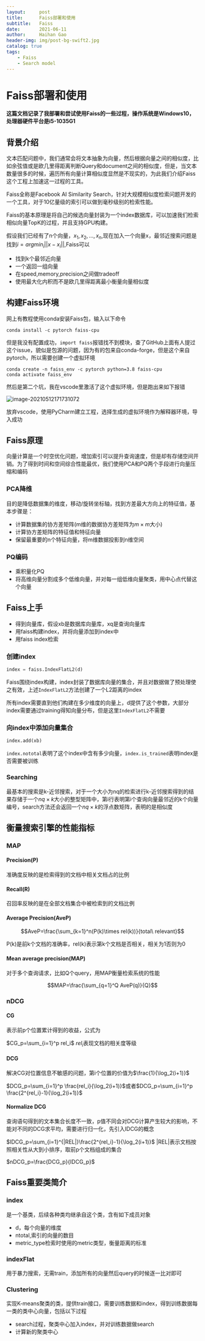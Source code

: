 ```yaml
---
layout:     post
title:      Faiss部署和使用
subtitle:   Faiss
date:       2021-06-11
author:     Haihan Gao
header-img: img/post-bg-swift2.jpg
catalog: true
tags:
    - Faiss
    - Search model
---
```

# Faiss部署和使用

**这篇文档记录了我部署和尝试使用Faiss的一些过程，操作系统是Windows10，处理器硬件平台是i5-1035G1**

## 背景介绍

文本匹配问题中，我们通常会将文本抽象为向量，然后根据向量之间的相似度，比如余弦值或是欧几里得距离判断Query和document之间的相似度，但是，当文本数量很多的时候，遍历所有向量计算相似度显然是不现实的，为此我们介绍Faiss这个工程上加速这一过程的工具。

Faiss全称是Facebook AI Similarity Search，针对大规模相似度检索问题开发的一个工具，对于10亿量级的索引可以做到毫秒级别的检索性能。

Faiss的基本原理是将自己的候选向量封装为一个index数据库，可以加速我们检索相似向量TopK的过程，并且支持GPU构建。

假设我们已经有了n个向量，$x_1,x_2,...,x_n$,现在加入一个向量x，最邻近搜索问题是找到$i=argmin_i||x-x_i||$,Faiss可以

* 找到k个最邻近向量
* 一个返回一组向量
* 在speed,memory,precision之间做tradeoff
* 使用最大化内积而不是欧几里得距离最小衡量向量相似度

## 构建Faiss环境

网上有教程使用conda安装Faiss包，输入以下命令

```shell
conda install -c pytorch faiss-cpu
```

但是我没有配置成功，`import faiss`报错找不到模块，查了GitHub上面有人提过这个issue，貌似是包源的问题，因为有的包来自conda-forge，但是这个来自pytorch，所以需要创建一个虚拟环境

```shell
conda create -n faiss_env -c pytorch python=3.8 faiss-cpu
conda activate faiss_env
```

然后是第二个坑，我在vscode里激活了这个虚拟环境，但是跑出来如下报错

![image-20210512171731072](C:\Users\Lenovo\AppData\Roaming\Typora\typora-user-images\image-20210512171731072.png)

放弃vscode，使用PyCharm建立工程，选择生成的虚拟环境作为解释器环境，导入成功

## Faiss原理

向量计算是一个时空优化问题，增加索引可以提升查询速度，但是却有存储空间开销。为了得到时间和空间综合性能最优，我们使用PCA和PQ两个手段进行向量压缩和编码

### PCA降维

目的是降低数据集的维度，移动/旋转坐标轴，找到方差最大方向上的特征值，基本步骤是：

* 计算数据集的协方差矩阵(m维的数据协方差矩阵为$m\times m$大小)
* 计算协方差矩阵的特征值和特征向量
* 保留最重要的n个特征向量，将m维数据投影到n维空间

### PQ编码

* 乘积量化PQ
* 将高维向量分割成多个低维向量，并对每一组低维向量聚类，用中心点代替这个向量

## Faiss上手

* 得到向量库，假设xb是数据库向量库，xq是查询向量库
* 用faiss构建index，并将向量添加到index中
* 用faiss index检索

### 创建index

```python
index = faiss.IndexFlatL2(d)
```

Faiss围绕index构建，index封装了数据库向量的集合，并且对数据做了预处理使之有效，上述`IndexFlatL2`方法创建了一个L2距离的index

所有index需要直到他们构建在多少维度的向量上，d提供了这个参数，大部分index需要通过training得知向量分布，但是这里`IndexFlatL2`不需要

### 向index中添加向量集合

```python
index.add(xb)      
```

`index.nototal`表明了这个index中含有多少向量，`index.is_trained`表明index是否需要被训练

### Searching

最基本的搜索是k-近邻搜索，对于一个大小为nq的检索进行k-近邻搜索得到的结果存储于一个$nq\times k$大小的整型矩阵中，第i行表明第i个查询向量最邻近的k个向量编号，search方法还会返回一个$nq\times k$的浮点数矩阵，表明的是相似度

## 衡量搜索引擎的性能指标

### MAP

#### Precision(P)

准确度反映的是检索得到的文档中相关文档占的比例

#### Recall(R)

召回率反映的是在全部文档集合中被检索到的文档比例

#### Average Precision(AveP)

$$AveP=\frac{\sum_{k=1}^n(P(k)\times rel(k))}{total\ relevant}$$

P(k)是前k个文档的准确率，rel(k)表示第k个文档是否相关，相关为1否则为0

#### Mean average precision(MAP)

对于多个查询请求，比如Q个query，用MAP衡量检索系统的性能

$$MAP=\frac{\sum_{q=1}^Q AveP(q)}{Q}$$

### nDCG

#### CG

表示前p个位置累计得到的收益，公式为

$CG_p=\sum_{i=1}^p rel_i$ $rel_i$表现文档的相关度等级 

#### DCG

解决CG对位置信息不敏感的问题，第i个位置的价值为$\frac{1}{\log_2(i+1)}$

$DCG_p=\sum_{i=1}^p \frac{rel_i}{\log_2(i+1)}$或者$DCG_p=\sum_{i=1}^p \frac{2^{rel_i}-1}{\log_2(i+1)}$

#### Normalize DCG

查询语句得到的文本集合长度不一致，p值不同会对DCG计算产生较大的影响，不能对不同的DCG求平均，需要进行归一化，先引入IDCG的概念

$IDCG_p=\sum_{i=1}^{|REL|}\frac{2^{rel_i}-1}{\log_2(i+1)}$ |REL|表示文档按照相关性从大到小排序，取前p个文档组成的集合

$nDCG_p=\frac{DCG_p}{IDCG_p}$

## Faiss重要类简介

### index

是一个基类，后续各种类均继承自这个类，含有如下成员对象

* d，每个向量的维度
* ntotal,索引的向量的数目
* metric_type检索时使用的metric类型，衡量距离的标准

### indexFlat

用于暴力搜索，无需train，添加所有的向量然后query的时候逐一比对即可

### Clustering

实现K-means聚类的类，提供train接口，需要训练数据和index，得到训练数据每一类的类中心向量，包括以下过程

* search过程，聚类中心加入index，并对训练数据做search
* 计算新的聚类中心